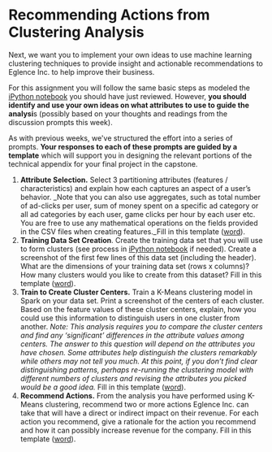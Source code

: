 # Recommending Actions from Clustering Analysis

Next, we want you to implement your own ideas to use machine learning clustering techniques to provide insight and actionable recommendations to Eglence Inc. to help improve their business.

For this assignment you will follow the same basic steps as modeled the [iPython notebook](https://github.com/words-sdsc/courseraDataSimulation/blob/master/capstone/readings/Week%203%20pySpark%20ML%20Clustering.ipynb) you should have just reviewed. However, **you should identify and use your own ideas on what attributes to use to guide the analysi**s (possibly based on your thoughts and readings from the discussion prompts this week).

As with previous weeks, we've structured the effort into a series of prompts. **Your responses to each of these prompts are guided by a template** which will support you in designing the relevant portions of the technical appendix for your final project in the capstone.

1.  **Attribute Selection.** Select 3 partitioning attributes (features / characteristics) and explain how each captures an aspect of a user’s behavior. _Note that you can also use aggregates, such as total number of ad-clicks per user, sum of money spent on a specific ad category or all ad categories by each user, game clicks per hour by each user etc. You are free to use any mathematical operations on the fields provided in the CSV files when creating features._Fill in this template ([word](https://drive.google.com/open?id=0BynhigjdR0kmWGNwbGNZODRQSm8)).
2.  **Training Data Set Creation**. Create the training data set that you will use to form clusters (see process in [iPython notebook](https://github.com/words-sdsc/courseraDataSimulation/blob/master/capstone/readings/Week%203%20pySpark%20ML%20Clustering.ipynb) if needed). Create a screenshot of the first few lines of this data set (including the header). What are the dimensions of your training data set (rows x columns)? How many clusters would you like to create from this dataset? Fill in this template ([word](https://drive.google.com/open?id=0BynhigjdR0kmM1UzNkp0MS12UVU)).
3.  **Train to Create Cluster Centers.** Train a K-Means clustering model in Spark on your data set. Print a screenshot of the centers of each cluster. Based on the feature values of these cluster centers, explain, how you could use this information to distinguish users in one cluster from another. _Note: This analysis requires you to compare the cluster centers and find any ‘significant’ differences in the attribute values among centers. The answer to this question will depend on the attributes you have chosen. Some attributes help distinguish the clusters remarkably while others may not tell you much. At this point, if you don’t find clear distinguishing patterns, perhaps re-running the clustering model with different numbers of clusters and revising the attributes you picked would be a good idea._ Fill in this template ([word](https://drive.google.com/open?id=0BynhigjdR0kmVTMzTndQQXVkTnc)).
4.  **Recommend Actions.** From the analysis you have performed using K-Means clustering, recommend two or more actions Eglence Inc. can take that will have a direct or indirect impact on their revenue. For each action you recommend, give a rationale for the action you recommend and how it can possibly increase revenue for the company. Fill in this template ([word](https://drive.google.com/open?id=0BynhigjdR0kmS3kwa3VZS1JzckU)).